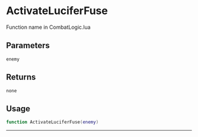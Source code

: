 # ActivateLuciferFuse
Function name in CombatLogic.lua
## Parameters
`enemy`
## Returns
`none`
## Usage
```lua
function ActivateLuciferFuse(enemy)
```
---
